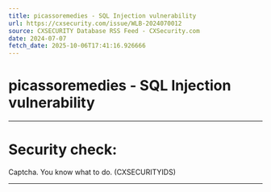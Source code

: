 ```yaml
---
title: picassoremedies - SQL Injection vulnerability
url: https://cxsecurity.com/issue/WLB-2024070012
source: CXSECURITY Database RSS Feed - CXSecurity.com
date: 2024-07-07
fetch_date: 2025-10-06T17:41:16.926666
---
```


# picassoremedies - SQL Injection vulnerability

---

# Security check:

Captcha. You know what to do. (CXSECURITYIDS)

---